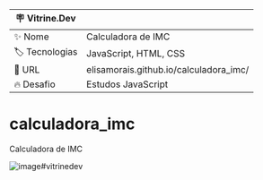 | 🪧 Vitrine.Dev    |  |
| ----------- | ----------- |
| ✨ Nome     | Calculadora de IMC|
| 🏷️ Tecnologias   | JavaScript, HTML, CSS |
| 🚀 URL   | elisamorais.github.io/calculadora_imc/|
| 🔥 Desafio   | Estudos JavaScript |

# calculadora_imc
Calculadora de IMC

![image](https://user-images.githubusercontent.com/87885921/197003949-6a624902-8d12-4361-9923-97bfa95521bd.png)#vitrinedev

